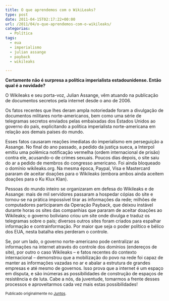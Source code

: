 ```yaml
---
title: O que aprendemos com o WikiLeaks?
type: post
date: 2011-04-15T02:17:22+00:00
url: /2011/04/o-que-aprendemos-com-o-wikileaks/
categorias:
  - Política
tags:
  - eua
  - imperialismo
  - julian assange
  - payback
  - wikileaks

---
```

**Certamente não é surpresa a política imperialista estadounidense. Então qual é a novidade?**

O Wikileaks e seu porta-voz, Julian Assange, vêm atuando na publicação de documentos secretos pela internet desde o ano de 2006.

Os fatos recentes que lhes deram ampla notoriedade foram a divulgação de documentos militares norte-americanos, bem como uma série de telegramas secretos enviados pelas embaixadas dos Estados Unidos ao governo do país, explicitando a política imperialista norte-americana em relação aos demais países do mundo.

Esses fatos causaram reações imediatas do imperialismo em perseguição a Assange. No final do ano passado, a pedido da justiça sueca, a Interpol emitiu uma polêmica notificação vermelha (ordem internacional de prisão) contra ele, acusando-o de crimes sexuais. Poucos dias depois, o site saiu do ar a pedido de membros do congresso americano. Foi ainda bloqueado o domínio wikileaks.org. Na mesma época, Paypal, Visa e Mastercard pararam de aceitar doações para o Wikileaks (embora ambos ainda aceitem doações para o Ku Klux Klan).

Pessoas do mundo inteiro se organizaram em defesa do Wikileaks e de Assange: mais de mil servidores passaram a hospedar cópias do site e tornou-se na prática impossível tirar as informações da rede; milhões de computadores participaram da Operação Payback, que deixou instável durante horas os sites das companhias que pararam de aceitar doações ao Wikileaks; o governo boliviano criou um site onde divulga e traduz os telegramas sobre o país; diversos outros sites foram criados para espalhar informação e contrainformação. Por maior que seja o poder político e bélico dos EUA, nesta batalha eles perderam o controle.

Se, por um lado, o governo norte-americano pode centralizar as informações na internet através do controle dos domínios (endereços de site), por outro o caso Wikileaks – e fatos recentes do contexto internacional – demonstrou que a mobilização do povo na rede foi capaz de manter as informações vazadas no ar e abalar a estrutura de grandes empresas e até mesmo de governos. Isso prova que a internet é um espaço em disputa, e são inúmeras as possibilidades de construção de espaços de resistência e de luta. Cabe a nós, da juventude, tomarmos a frente desses processos e aproveitarmos cada vez mais estas possibilidades!

<small>Publicado originalmente no <a href="https://juntos.org.br/2011/04/o-que-aprendemos-com-o-wikileaks/">Juntos</a>.</small>
